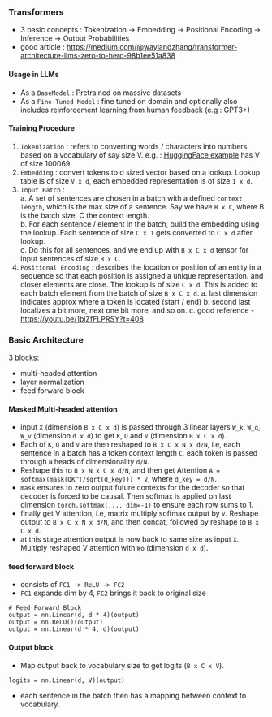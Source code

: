 ### Transformers
- 3 basic concepts : Tokenization -> Embedding -> Positional Encoding -> Inference -> Output Probabilities
- good article : https://medium.com/@waylandzhang/transformer-architecture-llms-zero-to-hero-98b1ee51a838

#### Usage in LLMs
- As a `BaseModel` : Pretrained on massive datasets
- As a `Fine-Tuned Model` : fine tuned on domain and optionally also includes reinforcement learning from human feedback (e.g : GPT3+)

#### Training Procedure
1. `Tokenization` : refers to converting words / characters into numbers based on a vocabulary of say size V. e.g. : [HuggingFace example](https://huggingface.co/datasets/goendalf666/sales-textbook_for_convincing_and_selling) has V of size 100069.
2. `Embedding` : convert tokens to d sized vector based on a lookup. Lookup table is of size `V x d`, each embedded representation is of size `1 x d`.
3. `Input Batch` :   
    a. A set of sentences are chosen in a batch with a defined `context length`, which is the max size of a sentence. Say we have `B x C`, where B is the batch size, C the context length.   
    b. For each sentence / element in the batch, build the embedding using the lookup. Each sentence of size `C x 1` gets converted to `C x d` after lookup.   
    c. Do this for all sentences, and we end up with `B x C x d` tensor for input sentences of size `B x C`.
4. `Positional Encoding` : describes the location or position of an entity in a sequence so that each position is assigned a unique representation. and closer elements are close. The lookup is of size `C x d`. This is added to each batch element from the batch of size `B x C x d`.
    a. last dimension indicates approx where a token is located (start / end)
    b. second last localizes a bit more, next one bit more, and so on.
    c. good reference - https://youtu.be/1biZfFLPRSY?t=408

### Basic Architecture
3 blocks:
- multi-headed attention
- layer normalization
- feed forward block

#### Masked Multi-headed attention
- input `X` (dimension `B x C x d`) is passed through 3 linear layers `W_k`, `W_q`, `W_v` (dimension `d x d`) to get `K`, `Q` and `V` (dimension `B x C x d`).
- Each of `K`, `Q` and `V` are then reshaped to `B x C x N x d/N`, i.e, each sentence in a batch has a token context length `C`, each token is passed through `N` heads of dimensionality `d/N`.
- Reshape this to `B x N x C x d/N`, and then get Attention `A = softmax(mask(QK^T/sqrt(d_key))) * V`, where `d_key = d/N`.
- `mask` ensures to zero output future contexts for the decoder so that decoder is forced to be causal. Then softmax is applied on last dimension `torch.softmax(..., dim=-1)` to ensure each row sums to 1.
- finally get V attention, i.e, matrix multiply softmax output by `V`. Reshape output to `B x C x N x d/N`, and then concat, followed by reshape to `B x C x d`.
- at this stage attention output is now back to same size as input `X`. Multiply reshaped V attention with `Wo` (dimension `d x d`).

#### feed forward block
- consists of `FC1 -> ReLU -> FC2`
- `FC1` expands dim by 4, `FC2` brings it back to original size
```
# Feed Forward Block
output = nn.Linear(d, d * 4)(output)
output = nn.ReLU()(output)
output = nn.Linear(d * 4, d)(output)
```
#### Output block
- Map output back to vocabulary size to get logits (`B x C x V`).
```
logits = nn.Linear(d, V)(output)
```
- each sentence in the batch then has a mapping between context to vocabulary.
